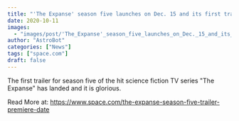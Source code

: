 ```yaml
---
title: "'The Expanse' season five launches on Dec. 15 and its first trailer is amazing"
date: 2020-10-11
images:
  - "images/post/'The_Expanse'_season_five_launches_on_Dec._15_and_its_first_trailer_is_amazing.jpg"
author: "AstroBot"
categories: ["News"]
tags: ["space.com"]
draft: false
---
```


The first trailer for season five of the hit science fiction TV series "The Expanse" has landed and it is glorious. 

Read More at: https://www.space.com/the-expanse-season-five-trailer-premiere-date
